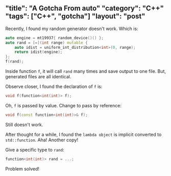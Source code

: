 "title": "A Gotcha From auto"
"category": "C++"
"tags": ["C++", "gotcha"]
"layout": "post"
---

Recently, I found my random generator doesn't work. Which is:

```C++
auto engine = mt19937{ random_device()() };
auto rand = [=](int range) mutable {
    auto idist = uniform_int_distribution<int>(0, range);
    return idist(engine);
};
f(rand);
```

Inside function `f`, it will call `rand` many times and save output to one file. But, generated files are all identical.

Observe closer, I found the declaration of `f` is:

```C++
void f(function<int(int)> f);
```

Oh, `f` is passed by value. Change to pass by reference:

```C++
void f(const function<int(int)>& f);
```

Still doesn't work.

After thought for a while, I found the `lambda object` is implicit converted to `std::function`. Aha! Another copy!

Give a specific type to `rand`:

```C++
function<int(int)> rand = ...;
```

Problem solved!
